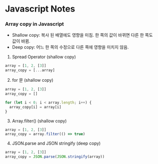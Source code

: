 Javascript Notes
================

### Array copy in Javascript

* Shallow copy: 복사 된 배열에도 영향을 미침. 한 쪽의 값이 바뀌면 다른 한 쪽도 값이 바뀜.
* Deep copy: 어느 한 쪽의 수정으로 다른 쪽에 영향을 미치지 않음.

1. Spread Operator (shallow copy)
```javascript
array = [1, 2, [3]]
array_copy = [...array]
```

2. for 문 (shallow copy)
```javascript
array = [1, 2, [3]]
array_copy = []

for (let i < 0; i < array.length; i++) {
  array_copy[i] = array[i]
}
```

3. Array.filter() (shallow copy)
```javascript
array = [1, 2, [3]]
array_copy = array.filter(() => true)
```

4. JSON.parse and JSON stringify (deep copy)
```javascript
array = [1, 2, [3]]
array_copy = JSON.parse(JSON.stringify(array))
```
